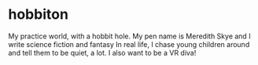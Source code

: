 # hobbiton
My practice world, with a hobbit hole.
My pen name is Meredith Skye and I write science fiction and fantasy
In real life, I chase young children around and tell them to be quiet, a lot.
I also want to be a VR diva!
